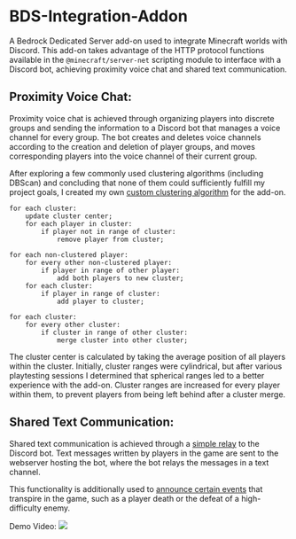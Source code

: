 # BDS-Integration-Addon
A Bedrock Dedicated Server add-on used to integrate Minecraft worlds with Discord. This add-on takes advantage of the HTTP protocol functions available in the `@minecraft/server-net` scripting module to interface with a Discord bot, achieving proximity voice chat and shared text communication.

## Proximity Voice Chat:
Proximity voice chat is achieved through organizing players into discrete groups and sending the information to a Discord bot that manages a voice channel for every group. The bot creates and deletes voice channels according to the creation and deletion of player groups, and moves corresponding players into the voice channel of their current group.

After exploring a few commonly used clustering algorithms (including DBScan) and concluding that none of them could sufficiently fulfill my project goals, I created my own [custom clustering algorithm](./BDS%20Integrator%20B/scripts/voice.js#L24) for the add-on.

    for each cluster:
        update cluster center;
        for each player in cluster:
            if player not in range of cluster:
                remove player from cluster;

    for each non-clustered player:
        for every other non-clustered player:
            if player in range of other player:
                add both players to new cluster;
        for each cluster:
            if player in range of cluster:
                add player to cluster;

    for each cluster:
        for every other cluster:
            if cluster in range of other cluster:
                merge cluster into other cluster;

The cluster center is calculated by taking the average position of all players within the cluster. Initially, cluster ranges were cylindrical, but after various playtesting sessions I determined that spherical ranges led to a better experience with the add-on. Cluster ranges are increased for every player within them, to prevent players from being left behind after a cluster merge.

## Shared Text Communication:
Shared text communication is achieved through a [simple relay](./BDS%20Integrator%20B/scripts/chat.js#L8) to the Discord bot. Text messages written by players in the game are sent to the webserver hosting the bot, where the bot relays the messages in a text channel.

This functionality is additionally used to [announce certain events](./BDS%20Integrator%20B/scripts/announcements.js#L9) that transpire in the game, such as a player death or the defeat of a high-difficulty enemy.

Demo Video:
[![](https://img.youtube.com/vi/hPShwWwmTR4/maxresdefault.jpg)](http://www.youtube.com/watch?v=hPShwWwmTR4)
